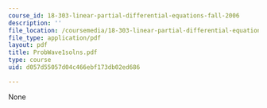 ```yaml
---
course_id: 18-303-linear-partial-differential-equations-fall-2006
description: ''
file_location: /coursemedia/18-303-linear-partial-differential-equations-fall-2006/d057d55057d04c466ebf173db02ed686_ProbWave1solns.pdf
file_type: application/pdf
layout: pdf
title: ProbWave1solns.pdf
type: course
uid: d057d55057d04c466ebf173db02ed686

---
```

None